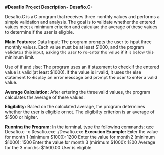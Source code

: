 **#Desafio**
**Project Description - Desafio.C:**

Desafio.C is a C program that receives three monthly values and performs a simple validation and analysis. The goal is to validate whether the entered values meet a minimum criterion and calculate the average of these values to determine if the user is eligible.

**Main Features:**
Data Input: The program prompts the user to input three monthly values. Each value must be at least $1000, and the program validates this input, asking the user to re-enter the value if it is below this minimum limit.

Use of if and else: The program uses an if statement to check if the entered value is valid (at least $1000). If the value is invalid, it uses the else statement to display an error message and prompt the user to enter a valid value.

**Average Calculation:** After entering the three valid values, the program calculates the average of these values.

**Eligibility:** Based on the calculated average, the program determines whether the user is eligible or not. The eligibility criterion is an average of $1500 or higher.

**Running the Program:**
In the terminal, type the following commands:
gcc Desafio.c -o Desafio.exe
./Desafio.exe
**Execution Example:**
Enter the value for month 1 (minimum $1000): 1200
Enter the value for month 2 (minimum $1000): 1500
Enter the value for month 3 (minimum $1000): 1800
Average for the 3 months: $1500.00
User is eligible.
